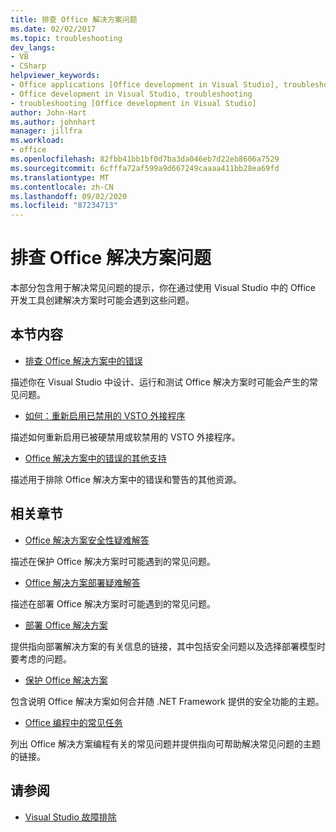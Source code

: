 ```yaml
---
title: 排查 Office 解决方案问题
ms.date: 02/02/2017
ms.topic: troubleshooting
dev_langs:
- VB
- CSharp
helpviewer_keywords:
- Office applications [Office development in Visual Studio], troubleshooting
- Office development in Visual Studio, troubleshooting
- troubleshooting [Office development in Visual Studio]
author: John-Hart
ms.author: johnhart
manager: jillfra
ms.workload:
- office
ms.openlocfilehash: 82fbb41bb1bf0d7ba3da046eb7d22eb8606a7529
ms.sourcegitcommit: 6cfffa72af599a9d667249caaaa411bb28ea69fd
ms.translationtype: MT
ms.contentlocale: zh-CN
ms.lasthandoff: 09/02/2020
ms.locfileid: "87234713"
---
```

# <a name="troubleshoot-office-solutions"></a>排查 Office 解决方案问题
  本部分包含用于解决常见问题的提示，你在通过使用 Visual Studio 中的 Office 开发工具创建解决方案时可能会遇到这些问题。

## <a name="in-this-section"></a>本节内容
- [排查 Office 解决方案中的错误](../vsto/troubleshooting-errors-in-office-solutions.md)

 描述你在 Visual Studio 中设计、运行和测试 Office 解决方案时可能会产生的常见问题。

- [如何：重新启用已禁用的 VSTO 外接程序](../vsto/how-to-re-enable-a-vsto-add-in-that-has-been-disabled.md)

 描述如何重新启用已被硬禁用或软禁用的 VSTO 外接程序。

- [Office 解决方案中的错误的其他支持](../vsto/additional-support-for-errors-in-office-solutions.md)

 描述用于排除 Office 解决方案中的错误和警告的其他资源。

## <a name="related-sections"></a>相关章节
- [Office 解决方案安全性疑难解答](../vsto/troubleshooting-office-solution-security.md)

 描述在保护 Office 解决方案时可能遇到的常见问题。

- [Office 解决方案部署疑难解答](../vsto/troubleshooting-office-solution-deployment.md)

 描述在部署 Office 解决方案时可能遇到的常见问题。

- [部署 Office 解决方案](../vsto/deploying-an-office-solution.md)

 提供指向部署解决方案的有关信息的链接，其中包括安全问题以及选择部署模型时要考虑的问题。

- [保护 Office 解决方案](../vsto/securing-office-solutions.md)

 包含说明 Office 解决方案如何合并随 .NET Framework 提供的安全功能的主题。

- [Office 编程中的常见任务](../vsto/common-tasks-in-office-programming.md)

 列出 Office 解决方案编程有关的常见问题并提供指向可帮助解决常见问题的主题的链接。

## <a name="see-also"></a>请参阅

- [Visual Studio 故障排除](/troubleshoot/visualstudio/welcome-visual-studio/)
